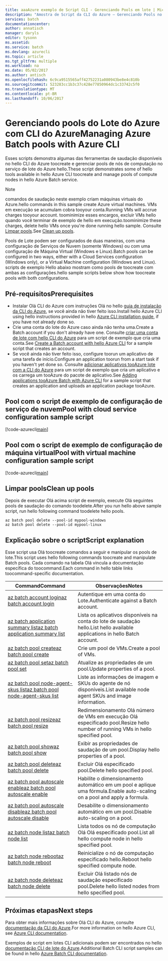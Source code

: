 ```yaml
---
title: aaaAzure exemplo de Script CLI - Gerenciando Pools em lote | Microsoft Docs
description: "Amostra de Script da CLI do Azure – Gerenciando Pools no Lote"
services: batch
documentationcenter: 
author: annatisch
manager: daryls
editor: tysonn
ms.assetid: 
ms.service: batch
ms.devlang: azurecli
ms.topic: article
ms.tgt_pltfrm: multiple
ms.workload: na
ms.date: 05/02/2017
ms.author: antisch
ms.openlocfilehash: 6c9ca9515565aff42752231a080943be8e4c810b
ms.sourcegitcommit: 523283cc1b3c37c428e77850964dc1c33742c5f0
ms.translationtype: MT
ms.contentlocale: pt-BR
ms.lasthandoff: 10/06/2017
---
```

# <a name="managing-azure-batch-pools-with-azure-cli"></a><span data-ttu-id="912bf-103">Gerenciando pools do Lote do Azure com CLI do Azure</span><span class="sxs-lookup"><span data-stu-id="912bf-103">Managing Azure Batch pools with Azure CLI</span></span>

<span data-ttu-id="912bf-104">Esses scripts demonstra algumas das ferramentas de saudação disponíveis no hello CLI do Azure toocreate e gerenciar pools de nós de computação no serviço de lote do Azure hello.</span><span class="sxs-lookup"><span data-stu-id="912bf-104">These script demonstrates some of hello tools available in hello Azure CLI toocreate and manage pools of compute nodes in hello Azure Batch service.</span></span>

> [!NOTE]
> <span data-ttu-id="912bf-105">comandos de saudação neste exemplo criam máquinas virtuais do Azure.</span><span class="sxs-lookup"><span data-stu-id="912bf-105">hello commands in this sample create Azure virtual machines.</span></span> <span data-ttu-id="912bf-106">VMs em execução se acumulam cobra tooyour conta.</span><span class="sxs-lookup"><span data-stu-id="912bf-106">Running VMs will accrue charges tooyour account.</span></span> <span data-ttu-id="912bf-107">toominimize esses encargos, excluir VMs hello quando você terminar de exemplo de hello em execução.</span><span class="sxs-lookup"><span data-stu-id="912bf-107">toominimize these charges, delete hello VMs once you're done running hello sample.</span></span> <span data-ttu-id="912bf-108">Consulte [Limpar pools](#clean-up-pools).</span><span class="sxs-lookup"><span data-stu-id="912bf-108">See [Clean up pools](#clean-up-pools).</span></span>

<span data-ttu-id="912bf-109">Pools de Lote podem ser configurados de duas maneiras, com uma configuração de Serviços de Nuvem (somente Windows) ou com uma configuração de Máquina Virtual (Windows e Linux).</span><span class="sxs-lookup"><span data-stu-id="912bf-109">Batch pools can be configured in two ways, either with a Cloud Services configuration (Windows only), or a Virtual Machine configuration (Windows and Linux).</span></span> <span data-ttu-id="912bf-110">scripts de exemplo Hello abaixo mostram como pools de toocreate com ambas as configurações.</span><span class="sxs-lookup"><span data-stu-id="912bf-110">hello sample scripts below show how toocreate pools with both configurations.</span></span>

## <a name="prerequisites"></a><span data-ttu-id="912bf-111">Pré-requisitos</span><span class="sxs-lookup"><span data-stu-id="912bf-111">Prerequisites</span></span>

- <span data-ttu-id="912bf-112">Instalar Olá CLI do Azure com instruções Olá no hello [guia de instalação da CLI do Azure](https://docs.microsoft.com/cli/azure/install-azure-cli), se você ainda não tiver feito isso.</span><span class="sxs-lookup"><span data-stu-id="912bf-112">Install hello Azure CLI using hello instructions provided in hello [Azure CLI installation guide](https://docs.microsoft.com/cli/azure/install-azure-cli), if you have not already done so.</span></span>
- <span data-ttu-id="912bf-113">Crie uma conta do lote do Azure caso ainda não tenha uma.</span><span class="sxs-lookup"><span data-stu-id="912bf-113">Create a Batch account if you don't already have one.</span></span> <span data-ttu-id="912bf-114">Consulte [criar uma conta de lote com hello CLI do Azure](https://docs.microsoft.com/azure/batch/scripts/batch-cli-sample-create-account) para um script de exemplo que cria uma conta.</span><span class="sxs-lookup"><span data-stu-id="912bf-114">See [Create a Batch account with hello Azure CLI](https://docs.microsoft.com/azure/batch/scripts/batch-cli-sample-create-account) for a sample script that creates an account.</span></span>
- <span data-ttu-id="912bf-115">Se você ainda não tiver feito isso, configure toorun um aplicativo de uma tarefa de início.</span><span class="sxs-lookup"><span data-stu-id="912bf-115">Configure an application toorun from a start task if you haven't yet done so.</span></span> <span data-ttu-id="912bf-116">Consulte [adicionar aplicativos tooAzure lote com a CLI do Azure](https://docs.microsoft.com/azure/batch/scripts/batch-cli-sample-add-application) para um script de exemplo que cria um aplicativo e os carrega um tooAzure do pacote de aplicativo.</span><span class="sxs-lookup"><span data-stu-id="912bf-116">See [Adding applications tooAzure Batch with Azure CLI](https://docs.microsoft.com/azure/batch/scripts/batch-cli-sample-add-application) for a sample script that creates an application and uploads an application package tooAzure.</span></span>

## <a name="pool-with-cloud-service-configuration-sample-script"></a><span data-ttu-id="912bf-117">Pool com o script de exemplo de configuração de serviço de nuvem</span><span class="sxs-lookup"><span data-stu-id="912bf-117">Pool with cloud service configuration sample script</span></span>

[!code-azurecli[main](../../../cli_scripts/batch/manage-pool/manage-pool-windows.sh "Manage Cloud Services Pools")]

## <a name="pool-with-virtual-machine-configuration-sample-script"></a><span data-ttu-id="912bf-118">Pool com o script de exemplo de configuração de máquina virtual</span><span class="sxs-lookup"><span data-stu-id="912bf-118">Pool with virtual machine configuration sample script</span></span>

[!code-azurecli[main](../../../cli_scripts/batch/manage-pool/manage-pool-linux.sh "Manage Virtual Machine Pools")]

## <a name="clean-up-pools"></a><span data-ttu-id="912bf-119">Limpar pools</span><span class="sxs-lookup"><span data-stu-id="912bf-119">Clean up pools</span></span>

<span data-ttu-id="912bf-120">Depois de executar Olá acima script de exemplo, execute Olá seguintes pools de saudação do comando toodelete.</span><span class="sxs-lookup"><span data-stu-id="912bf-120">After you run hello above sample script, run hello following command toodelete hello pools.</span></span>
```azurecli
az batch pool delete --pool-id mypool-windows
az batch pool delete --pool-id mypool-linux
```

## <a name="script-explanation"></a><span data-ttu-id="912bf-121">Explicação sobre o script</span><span class="sxs-lookup"><span data-stu-id="912bf-121">Script explanation</span></span>

<span data-ttu-id="912bf-122">Esse script usa Olá toocreate comandos a seguir e manipular os pools de lote.</span><span class="sxs-lookup"><span data-stu-id="912bf-122">This script uses hello following commands toocreate and manipulate Batch pools.</span></span>
<span data-ttu-id="912bf-123">Cada comando na tabela Olá vincula a documentação específica do toocommand.</span><span class="sxs-lookup"><span data-stu-id="912bf-123">Each command in hello table links toocommand-specific documentation.</span></span>

| <span data-ttu-id="912bf-124">Command</span><span class="sxs-lookup"><span data-stu-id="912bf-124">Command</span></span> | <span data-ttu-id="912bf-125">Observações</span><span class="sxs-lookup"><span data-stu-id="912bf-125">Notes</span></span> |
|---|---|
| [<span data-ttu-id="912bf-126">az batch account login</span><span class="sxs-lookup"><span data-stu-id="912bf-126">az batch account login</span></span>](https://docs.microsoft.com/cli/azure/batch/account#login) | <span data-ttu-id="912bf-127">Autentique em uma conta do Lote.</span><span class="sxs-lookup"><span data-stu-id="912bf-127">Authenticate against a Batch account.</span></span>  |
| [<span data-ttu-id="912bf-128">az batch application summary list</span><span class="sxs-lookup"><span data-stu-id="912bf-128">az batch application summary list</span></span>](https://docs.microsoft.com/cli/azure/batch/application/summary#list) | <span data-ttu-id="912bf-129">Lista os aplicativos disponíveis na conta do lote de saudação hello.</span><span class="sxs-lookup"><span data-stu-id="912bf-129">List hello available applications in hello Batch account.</span></span>  |
| [<span data-ttu-id="912bf-130">az batch pool create</span><span class="sxs-lookup"><span data-stu-id="912bf-130">az batch pool create</span></span>](https://docs.microsoft.com/cli/azure/batch/pool#create) | <span data-ttu-id="912bf-131">Crie um pool de VMs.</span><span class="sxs-lookup"><span data-stu-id="912bf-131">Create a pool of VMs.</span></span>  |
| [<span data-ttu-id="912bf-132">az batch pool set</span><span class="sxs-lookup"><span data-stu-id="912bf-132">az batch pool set</span></span>](https://docs.microsoft.com/cli/azure/batch/pool#set) | <span data-ttu-id="912bf-133">Atualize as propriedades de um pool.</span><span class="sxs-lookup"><span data-stu-id="912bf-133">Update properties of a pool.</span></span>  |
| [<span data-ttu-id="912bf-134">az batch pool node-agent-skus list</span><span class="sxs-lookup"><span data-stu-id="912bf-134">az batch pool node-agent-skus list</span></span>](https://docs.microsoft.com/cli/azure/batch/pool/node-agent-skus#list) | <span data-ttu-id="912bf-135">Liste as informações de imagem e SKUs do agente de nó disponíveis.</span><span class="sxs-lookup"><span data-stu-id="912bf-135">List available node agent SKUs and image information.</span></span>  |
| [<span data-ttu-id="912bf-136">az batch pool resize</span><span class="sxs-lookup"><span data-stu-id="912bf-136">az batch pool resize</span></span>](https://docs.microsoft.com/cli/azure/batch/pool#resize) | <span data-ttu-id="912bf-137">Redimensionamento Olá número de VMs em execução Olá especificado pool.</span><span class="sxs-lookup"><span data-stu-id="912bf-137">Resize hello number of running VMs in hello specified pool.</span></span>  |
| [<span data-ttu-id="912bf-138">az batch pool show</span><span class="sxs-lookup"><span data-stu-id="912bf-138">az batch pool show</span></span>](https://docs.microsoft.com/cli/azure/batch/pool#show) | <span data-ttu-id="912bf-139">Exibir as propriedades de saudação de um pool.</span><span class="sxs-lookup"><span data-stu-id="912bf-139">Display hello properties of a pool.</span></span>  |
| [<span data-ttu-id="912bf-140">az batch pool delete</span><span class="sxs-lookup"><span data-stu-id="912bf-140">az batch pool delete</span></span>](https://docs.microsoft.com/cli/azure/batch/pool#delete) | <span data-ttu-id="912bf-141">Excluir Olá especificado pool.</span><span class="sxs-lookup"><span data-stu-id="912bf-141">Delete hello specified pool.</span></span>  |
| [<span data-ttu-id="912bf-142">az batch pool autoscale enable</span><span class="sxs-lookup"><span data-stu-id="912bf-142">az batch pool autoscale enable</span></span>](https://docs.microsoft.com/cli/azure/batch/pool/autoscale#enable) | <span data-ttu-id="912bf-143">Habilite o dimensionamento automático em um pool e aplique uma fórmula.</span><span class="sxs-lookup"><span data-stu-id="912bf-143">Enable auto-scaling on a pool and apply a formula.</span></span>  |
| [<span data-ttu-id="912bf-144">az batch pool autoscale disable</span><span class="sxs-lookup"><span data-stu-id="912bf-144">az batch pool autoscale disable</span></span>](https://docs.microsoft.com/cli/azure/batch/pool/autoscale#disable) | <span data-ttu-id="912bf-145">Desabilite o dimensionamento automático em um pool.</span><span class="sxs-lookup"><span data-stu-id="912bf-145">Disable auto-scaling on a pool.</span></span>  |
| [<span data-ttu-id="912bf-146">az batch node list</span><span class="sxs-lookup"><span data-stu-id="912bf-146">az batch node list</span></span>](https://docs.microsoft.com/cli/azure/batch/node#list) | <span data-ttu-id="912bf-147">Lista todos os nó de computação Olá Olá especificado pool.</span><span class="sxs-lookup"><span data-stu-id="912bf-147">List all hello compute node in hello specified pool.</span></span>  |
| [<span data-ttu-id="912bf-148">az batch node reboot</span><span class="sxs-lookup"><span data-stu-id="912bf-148">az batch node reboot</span></span>](https://docs.microsoft.com/cli/azure/batch/node#reboot) | <span data-ttu-id="912bf-149">Reinicialize o nó de computação especificado hello.</span><span class="sxs-lookup"><span data-stu-id="912bf-149">Reboot hello specified compute node.</span></span>  |
| [<span data-ttu-id="912bf-150">az batch node delete</span><span class="sxs-lookup"><span data-stu-id="912bf-150">az batch node delete</span></span>](https://docs.microsoft.com/cli/azure/batch/node#delete) | <span data-ttu-id="912bf-151">Excluir Olá listado nós de saudação especificado pool.</span><span class="sxs-lookup"><span data-stu-id="912bf-151">Delete hello listed nodes from hello specified pool.</span></span>  |

## <a name="next-steps"></a><span data-ttu-id="912bf-152">Próximas etapas</span><span class="sxs-lookup"><span data-stu-id="912bf-152">Next steps</span></span>

<span data-ttu-id="912bf-153">Para obter mais informações sobre Olá CLI do Azure, consulte [documentação da CLI do Azure](https://docs.microsoft.com/cli/azure/overview).</span><span class="sxs-lookup"><span data-stu-id="912bf-153">For more information on hello Azure CLI, see [Azure CLI documentation](https://docs.microsoft.com/cli/azure/overview).</span></span>

<span data-ttu-id="912bf-154">Exemplos de script em lotes CLI adicionais podem ser encontrados no hello [documentação CLI de lote do Azure](../batch-cli-samples.md).</span><span class="sxs-lookup"><span data-stu-id="912bf-154">Additional Batch CLI script samples can be found in hello [Azure Batch CLI documentation](../batch-cli-samples.md).</span></span>

